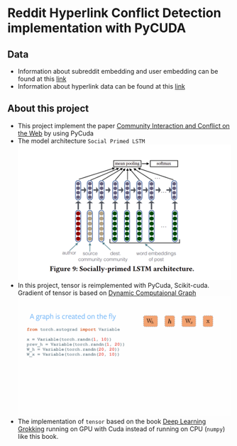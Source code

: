 # Reddit Hyperlink Conflict Detection implementation with PyCUDA
## Data
* Information about subreddit embedding and user embedding can be found at this [link](http://snap.stanford.edu/conflict/)
* Information about hyperlink data can be found at this [link](https://snap.stanford.edu/data/soc-RedditHyperlinks.html)

## About this project
* This project implement the paper [Community Interaction and Conflict on the Web](https://cs.stanford.edu/~srijan/pubs/conflict-paper-www18.pdf) by using PyCuda
* The model architecture `Social Primed LSTM`
!["Social Primed LSTM"](./images/social_prime_lstm.png)
* In this project, tensor is reimplemented with PyCuda, Scikit-cuda. Gradient of tensor is based on [Dynamic Computaional Graph](https://medium.com/intuitionmachine/pytorch-dynamic-computational-graphs-and-modular-deep-learning-7e7f89f18d1)
!["Dynamic Computaional Graph"](./images/dynamic_computational_graph.gif)
* The implementation of `tensor` based on the book [Deep Learning Grokking](https://www.manning.com/books/grokking-deep-learning) running on GPU with Cuda instead of running on CPU (`numpy`) like this book.
 

